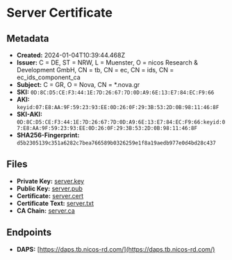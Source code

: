 # Server Certificate

## Metadata

- **Created:** 2024-01-04T10:39:44.468Z
- **Issuer:** C = DE, ST = NRW, L = Muenster, O = nicos Research & Development GmbH, CN = tb, CN = ec, CN = ids, CN = ec_ids_component_ca
- **Subject:** C = GR, O = Nova, CN = *.nova.gr
- **SKI:** `0D:8C:D5:CE:F3:44:1E:7D:26:67:7D:0D:A9:6E:13:E7:84:EC:F9:66`
- **AKI:** `keyid:07:E8:AA:9F:59:23:93:EE:0D:26:0F:29:3B:53:2D:0B:98:11:46:8F`
- **SKI-AKI:** `0D:8C:D5:CE:F3:44:1E:7D:26:67:7D:0D:A9:6E:13:E7:84:EC:F9:66:keyid:07:E8:AA:9F:59:23:93:EE:0D:26:0F:29:3B:53:2D:0B:98:11:46:8F`
- **SHA256-Fingerprint:** `d5b2305139c351a6282c7bea766589b0326259e1f8a19aedb977e0d4bd28c437`

## Files

- **Private Key:** [server.key](server.key)
- **Public Key:** [server.pub](server.pub)
- **Certificate:** [server.cert](server.cert)
- **Certificate Text:** [server.txt](server.txt)
- **CA Chain:** [server.ca](server.ca)

## Endpoints

- **DAPS:** [https://daps.tb.nicos-rd.com/](https://daps.tb.nicos-rd.com/)